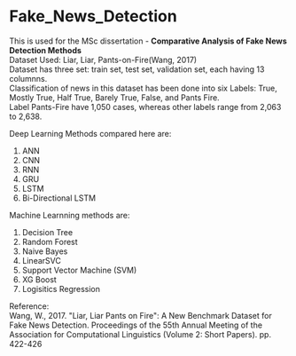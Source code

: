 # Fake_News_Detection
This is used for the MSc dissertation - <b>Comparative Analysis of Fake News Detection Methods </b> <br>
Dataset Used: Liar, Liar, Pants-on-Fire(Wang, 2017) <br>
Dataset has three set: train set, test set, validation set, each having 13 columnns. <br>
Classification of news in this dataset has been done into six Labels: True, Mostly True, Half True, Barely True, False, and Pants Fire. <br>
Label Pants-Fire have 1,050 cases, whereas other labels range from 2,063 to 2,638.

Deep Learning Methods compared here are:
1. ANN
2. CNN
3. RNN
4. GRU
5. LSTM
6. Bi-Directional LSTM

Machine Learnning methods are:
1. Decision Tree
2. Random Forest
3. Naive Bayes
4. LinearSVC
5. Support Vector Machine (SVM)
6. XG Boost
7. Logisitics Regression

Reference: <br>
Wang, W., 2017. "Liar, Liar Pants on Fire": A New Benchmark Dataset for Fake News Detection. Proceedings of the 55th Annual Meeting of the Association for Computational Linguistics (Volume 2: Short Papers). pp. 422-426
